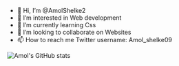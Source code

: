 - 👋 Hi, I’m @AmolShelke2
- 👀 I’m interested in Web development
- 🌱 I’m currently learning Css
- 💞️ I’m looking to collaborate on Websites
- 📫 How to reach me Twitter username: Amol_shelke09



![Amol's GitHub stats](https://github-readme-stats.vercel.app/api?username=AmolShelke2&show_icons=true&theme=radical)


<!---
AmolShelke2/AmolShelke2 is a ✨ special ✨ repository because its `README.md` (this file) appears on your GitHub profile.
You can click the Preview link to take a look at your changes.
--->
